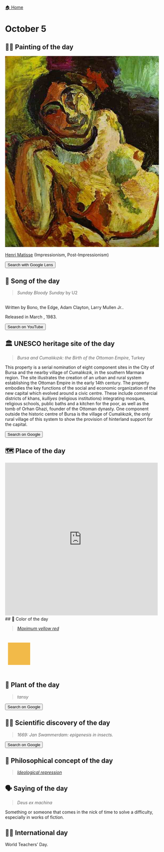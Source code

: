 
[🏠 Home](../../index.md)

# October 5

## 🧑‍🎨 Painting of the day

<img width="600" src="../img/Henri_Matisse_1.jpg">

[Henri Matisse](http://en.wikipedia.org/wiki/Henri_Matisse) (Impressionism, Post-Impressionism)

<button class="btn btn-success"
onclick=" window.open('https://lens.google.com/uploadbyurl?url=https://iretes.github.io/one-a-day/data/img/Henri_Matisse_1.jpg','_blank')">
Search with Google Lens
</button>

## 🎼 Song of the day

> *Sunday Bloody Sunday*
by U2

<br />Written by Bono, the Edge, Adam Clayton, Larry Mullen Jr..

Released in March , 1983.

<button class="btn btn-success"
onclick=" window.open('http://www.youtube.com/search?q=Sunday Bloody Sunday by U2','_blank')">
Search on YouTube
</button>

## 🏛️ UNESCO heritage site of the day

> *Bursa and Cumalıkızık: the Birth of the Ottoman Empire*, Turkey

<p>This property is a serial nomination of eight component sites in the City of Bursa and the nearby village of Cumalıkızık, in the southern Marmara region. The site illustrates the creation of an urban and rural system establishing the Ottoman Empire in the early 14th century. The property embodies the key functions of the social and economic organization of the new capital which evolved around a civic centre. These include commercial districts of khans, <em>kulliyes</em> (religious institutions) integrating mosques, religious schools, public baths and a kitchen for the poor, as well as the tomb of Orhan Ghazi, founder of the Ottoman dynasty. One component outside the historic centre of Bursa is the village of Cumalıkızık, the only rural village of this system to show the provision of hinterland support for the capital.</p>

<button class="btn btn-success"
onclick=" window.open('http://www.google.com/search?q=Bursa and Cumalıkızık: the Birth of the Ottoman Empire','_blank')">
Search on Google
</button>

## 🗺️ Place of the day

<iframe
src="https://www.mapcrunch.com"
name="mapcrunch"
width="500"
height="500"
allowTransparency="true"
scrolling="no"
frameborder="0"
>
</iframe>
## 🎨 Color of the day

> *[Maximum yellow red](https://en.wikipedia.org/wiki/List_of_Crayola_crayon_colors#Standard_colors)*

<div style="color:#F2BA49; font-size: 100px;">&#9632;</div>

## 🌿 Plant of the day

> *tansy*

<button class="btn btn-success"
onclick=" window.open('http://www.google.com/search?q=tansy','_blank')">
Search on Google
</button>

## 🧑‍🔬 Scientific discovery of the day

> *1669: Jan Swammerdam: epigenesis in insects.*

<button class="btn btn-success"
onclick=" window.open('http://www.google.com/search?q=1669: Jan Swammerdam: epigenesis in insects.','_blank')">
Search on Google
</button>

## 💭 Philosophical concept of the day

> *[Ideological repression](https://en.wikipedia.org/wiki/Ideological_repression)*

## 🗣️ Saying of the day

> *Deus ex machina*

Something or someone that comes in the nick of time to solve a difficulty, especially in works of fiction.

## 🏳️‍🌈 International day

World Teachers’ Day.